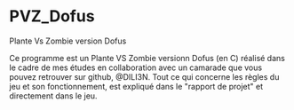 # PVZ_Dofus
Plante Vs Zombie version Dofus

Ce programme est un Plante VS Zombie versionn Dofus (en C) réalisé dans le cadre de mes études en collaboration avec un camarade que vous pouvez retrouver sur github, @DILI3N.
Tout ce qui concerne les règles du jeu et son fonctionnement, est expliqué dans le "rapport de projet" et directement dans le jeu.
